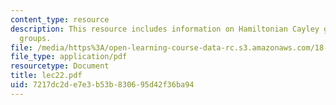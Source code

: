 ```yaml
---
content_type: resource
description: This resource includes information on Hamiltonian Cayley graphs of general
  groups.
file: /media/https%3A/open-learning-course-data-rc.s3.amazonaws.com/18-315-combinatorial-theory-introduction-to-graph-theory-extremal-and-enumerative-combinatorics-spring-2005/7217dc2de7e3b53b830695d42f36ba94_lec22.pdf
file_type: application/pdf
resourcetype: Document
title: lec22.pdf
uid: 7217dc2d-e7e3-b53b-8306-95d42f36ba94
---
```

